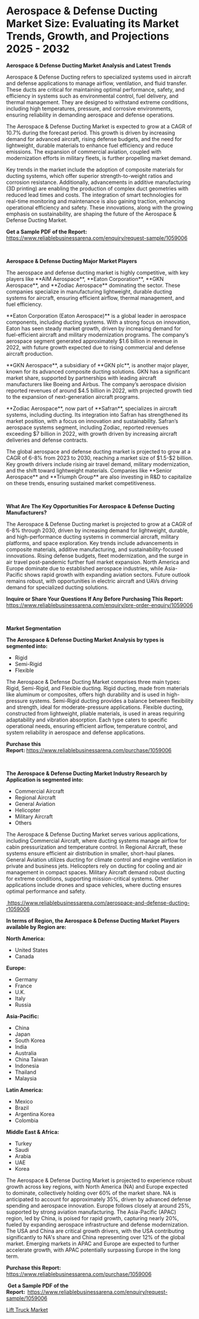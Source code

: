 <p><h1>Aerospace & Defense Ducting Market Size: Evaluating its Market Trends, Growth, and Projections 2025 - 2032</h1></p><p><strong>Aerospace & Defense Ducting Market Analysis and Latest Trends</strong></p>
<p><p>Aerospace & Defense Ducting refers to specialized systems used in aircraft and defense applications to manage airflow, ventilation, and fluid transfer. These ducts are critical for maintaining optimal performance, safety, and efficiency in systems such as environmental control, fuel delivery, and thermal management. They are designed to withstand extreme conditions, including high temperatures, pressure, and corrosive environments, ensuring reliability in demanding aerospace and defense operations.</p><p>The Aerospace & Defense Ducting Market is expected to grow at a CAGR of 10.7% during the forecast period. This growth is driven by increasing demand for advanced aircraft, rising defense budgets, and the need for lightweight, durable materials to enhance fuel efficiency and reduce emissions. The expansion of commercial aviation, coupled with modernization efforts in military fleets, is further propelling market demand.</p><p>Key trends in the market include the adoption of composite materials for ducting systems, which offer superior strength-to-weight ratios and corrosion resistance. Additionally, advancements in additive manufacturing (3D printing) are enabling the production of complex duct geometries with reduced lead times and costs. The integration of smart technologies for real-time monitoring and maintenance is also gaining traction, enhancing operational efficiency and safety. These innovations, along with the growing emphasis on sustainability, are shaping the future of the Aerospace & Defense Ducting Market.</p></p>
<p><strong>Get a Sample PDF of the Report:&nbsp;</strong> <a href="https://www.reliablebusinessarena.com/enquiry/request-sample/1059006?utm_campaign=2039&utm_medium=2&utm_source=Github&utm_content=ia&utm_term=21012025&utm_id=aerospace-defense-ducting">https://www.reliablebusinessarena.com/enquiry/request-sample/1059006</a></p>
<p>&nbsp;</p>
<p><strong>Aerospace & Defense Ducting Major Market Players</strong></p>
<p><p>The aerospace and defense ducting market is highly competitive, with key players like **AIM Aerospace**, **Eaton Corporation**, **GKN Aerospace**, and **Zodiac Aerospace** dominating the sector. These companies specialize in manufacturing lightweight, durable ducting systems for aircraft, ensuring efficient airflow, thermal management, and fuel efficiency.</p><p>**Eaton Corporation (Eaton Aerospace)** is a global leader in aerospace components, including ducting systems. With a strong focus on innovation, Eaton has seen steady market growth, driven by increasing demand for fuel-efficient aircraft and military modernization programs. The company’s aerospace segment generated approximately $1.6 billion in revenue in 2022, with future growth expected due to rising commercial and defense aircraft production.</p><p>**GKN Aerospace**, a subsidiary of **GKN plc**, is another major player, known for its advanced composite ducting solutions. GKN has a significant market share, supported by partnerships with leading aircraft manufacturers like Boeing and Airbus. The company’s aerospace division reported revenues of around $4.5 billion in 2022, with projected growth tied to the expansion of next-generation aircraft programs.</p><p>**Zodiac Aerospace**, now part of **Safran**, specializes in aircraft systems, including ducting. Its integration into Safran has strengthened its market position, with a focus on innovation and sustainability. Safran’s aerospace systems segment, including Zodiac, reported revenues exceeding $7 billion in 2022, with growth driven by increasing aircraft deliveries and defense contracts.</p><p>The global aerospace and defense ducting market is projected to grow at a CAGR of 6-8% from 2023 to 2030, reaching a market size of $1.5-$2 billion. Key growth drivers include rising air travel demand, military modernization, and the shift toward lightweight materials. Companies like **Senior Aerospace** and **Triumph Group** are also investing in R&D to capitalize on these trends, ensuring sustained market competitiveness.</p></p>
<p>&nbsp;</p>
<p><strong>What Are The Key Opportunities For Aerospace & Defense Ducting Manufacturers?</strong></p>
<p><p>The Aerospace & Defense Ducting market is projected to grow at a CAGR of 6-8% through 2030, driven by increasing demand for lightweight, durable, and high-performance ducting systems in commercial aircraft, military platforms, and space exploration. Key trends include advancements in composite materials, additive manufacturing, and sustainability-focused innovations. Rising defense budgets, fleet modernization, and the surge in air travel post-pandemic further fuel market expansion. North America and Europe dominate due to established aerospace industries, while Asia-Pacific shows rapid growth with expanding aviation sectors. Future outlook remains robust, with opportunities in electric aircraft and UAVs driving demand for specialized ducting solutions.</p></p>
<p><strong>Inquire or Share Your Questions If Any Before Purchasing This Report:</strong> <a href="https://www.reliablebusinessarena.com/enquiry/pre-order-enquiry/1059006?utm_campaign=2039&utm_medium=2&utm_source=Github&utm_content=ia&utm_term=21012025&utm_id=aerospace-defense-ducting">https://www.reliablebusinessarena.com/enquiry/pre-order-enquiry/1059006</a></p>
<p>&nbsp;</p>
<p><strong>Market Segmentation</strong></p>
<p><strong>The Aerospace & Defense Ducting Market Analysis by types is segmented into:</strong></p>
<p><ul><li>Rigid</li><li>Semi-Rigid</li><li>Flexible</li></ul></p>
<p><p>The Aerospace & Defense Ducting Market comprises three main types: Rigid, Semi-Rigid, and Flexible ducting. Rigid ducting, made from materials like aluminum or composites, offers high durability and is used in high-pressure systems. Semi-Rigid ducting provides a balance between flexibility and strength, ideal for moderate-pressure applications. Flexible ducting, constructed from lightweight, pliable materials, is used in areas requiring adaptability and vibration absorption. Each type caters to specific operational needs, ensuring efficient airflow, temperature control, and system reliability in aerospace and defense applications.</p></p>
<p><strong>Purchase this Report:&nbsp;</strong><a href="https://www.reliablebusinessarena.com/purchase/1059006?utm_campaign=2039&utm_medium=2&utm_source=Github&utm_content=ia&utm_term=21012025&utm_id=aerospace-defense-ducting">https://www.reliablebusinessarena.com/purchase/1059006</a></p>
<p>&nbsp;</p>
<p><strong>The Aerospace & Defense Ducting Market Industry Research by Application is segmented into:</strong></p>
<p><ul><li>Commercial Aircraft</li><li>Regional Aircraft</li><li>General Aviation</li><li>Helicopter</li><li>Military Aircraft</li><li>Others</li></ul></p>
<p><p>The Aerospace & Defense Ducting Market serves various applications, including Commercial Aircraft, where ducting systems manage airflow for cabin pressurization and temperature control. In Regional Aircraft, these systems ensure efficient air distribution in smaller, short-haul planes. General Aviation utilizes ducting for climate control and engine ventilation in private and business jets. Helicopters rely on ducting for cooling and air management in compact spaces. Military Aircraft demand robust ducting for extreme conditions, supporting mission-critical systems. Other applications include drones and space vehicles, where ducting ensures optimal performance and safety.</p></p>
<p><a href="https://www.reliablebusinessarena.com/aerospace-and-defense-ducting-r1059006?utm_campaign=2039&utm_medium=2&utm_source=Github&utm_content=ia&utm_term=21012025&utm_id=aerospace-defense-ducting">&nbsp;https://www.reliablebusinessarena.com/aerospace-and-defense-ducting-r1059006</a></p>
<p><strong>In terms of Region, the Aerospace & Defense Ducting Market Players available by Region are:</strong></p>
<p>
    <p> <strong> North America: </strong>
        <ul>
            <li>United States</li>
            <li>Canada</li>
        </ul>
        </p> 
    <p> <strong> Europe: </strong>
        <ul>
            <li>Germany</li>
            <li>France</li>
            <li>U.K.</li>
            <li>Italy</li>
            <li>Russia</li>
        </ul>
        </p> 
    <p> <strong> Asia-Pacific: </strong>
        <ul>
            <li>China</li>
            <li>Japan</li>
            <li>South Korea</li>
            <li>India</li>
            <li>Australia</li>
            <li>China Taiwan</li>
            <li>Indonesia</li>
            <li>Thailand</li>
            <li>Malaysia</li>
        </ul>
        </p> 
    <p> <strong> Latin America: </strong>
        <ul>
            <li>Mexico</li>
            <li>Brazil</li>
            <li>Argentina Korea</li>
            <li>Colombia</li>
        </ul>
        </p> 
    <p> <strong> Middle East & Africa: </strong>
        <ul>
            <li>Turkey</li>
            <li>Saudi</li>
            <li>Arabia</li>
            <li>UAE</li>
            <li>Korea</li>
        </ul>
    </p>
    </p>
<p><p>The Aerospace & Defense Ducting Market is projected to experience robust growth across key regions, with North America (NA) and Europe expected to dominate, collectively holding over 60% of the market share. NA is anticipated to account for approximately 35%, driven by advanced defense spending and aerospace innovation. Europe follows closely at around 25%, supported by strong aviation manufacturing. The Asia-Pacific (APAC) region, led by China, is poised for rapid growth, capturing nearly 20%, fueled by expanding aerospace infrastructure and defense modernization. The USA and China are critical growth drivers, with the USA contributing significantly to NA's share and China representing over 12% of the global market. Emerging markets in APAC and Europe are expected to further accelerate growth, with APAC potentially surpassing Europe in the long term.</p></p>
<p><strong>Purchase this Report: </strong><a href="https://www.reliablebusinessarena.com/purchase/1059006?utm_campaign=2039&utm_medium=2&utm_source=Github&utm_content=ia&utm_term=21012025&utm_id=aerospace-defense-ducting">https://www.reliablebusinessarena.com/purchase/1059006</a></p>
<p>&nbsp;<strong>Get a Sample PDF of the Report:&nbsp;&nbsp;</strong><a href="https://www.reliablebusinessarena.com/enquiry/request-sample/1059006?utm_campaign=2039&utm_medium=2&utm_source=Github&utm_content=ia&utm_term=21012025&utm_id=aerospace-defense-ducting">https://www.reliablebusinessarena.com/enquiry/request-sample/1059006</a></p>
<p><strong></strong></p>
<p><p><a href="https://github.com/AKSHATREPORTPRIME/Market-Research-Report-List-6/blob/main/lift-truck-market.md?utm_campaign=2039&utm_medium=2&utm_source=Github&utm_content=ia&utm_term=21012025&utm_id=aerospace-defense-ducting">Lift Truck Market</a></p></p>